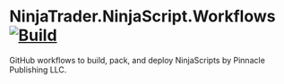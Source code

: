 # NinjaTrader.NinjaScript.Workflows [![Build](https://github.com/Pinnacle-Publishing/NinjaTrader.NinjaScript.Workflows/actions/workflows/build.yml/badge.svg)](https://github.com/Pinnacle-Publishing/NinjaTrader.NinjaScript.Workflows/actions/workflows/build.yml)
GitHub workflows to build, pack, and deploy NinjaScripts by Pinnacle Publishing LLC.
